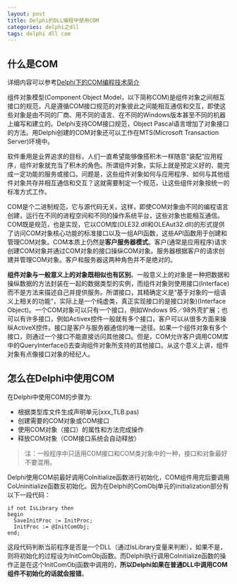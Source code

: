 ```yaml
---
layout: post
title: Delphi的DLL编程中使用COM
categories: delphi之dll 
tags: delphi dll com
---
```


## 什么是COM

详细内容可以参考[Delphi下的COM编程技术简介 ](http://blog.sina.com.cn/s/blog_4ca9ceef0100gfpc.html)

组件对象模型(Component Object Model，以下简称COM)是组件对象之间相互接口的规范，凡是遵循COM接口规范的对象彼此之间能相互通信和交互，即使这些对象是由不同的厂商、用不同的语言、在不同的Windows版本甚至不同的机器上编写和建立的。Delphi支持COM接口规范，Object Pascal语言增加了对象接口的方法。用Delphi创建的COM对象还可以工作在MTS(Microsoft Transaction Server)环境中。

软件重用是业界追求的目标，人们一直希望能够像搭积木一样随意“装配”应用程序，组件对象就充当了积木的角色。所谓组件对象，实际上就是预定义好的、能完成一定功能的服务或接口。问题是，这些组件对象如何与应用程序、如何与其他组件对象共存并相互通信和交互？这就需要制定一个规范，让这些组件对象按统一的标准方式工作。

COM是个二进制规范，它与源代码无关。这样，即使COM对象由不同的编程语言创建，运行在不同的进程空间和不同的操作系统平台，这些对象也能相互通信。COM既是规范，也是实现，它以COM库(OLE32.dll和OLEAut32.dll)的形式提供了访问COM对象核心功能的标准接口以及一组API函数，这些API函数用于创建和管理COM对象。COM本质上仍然是**客户服务器模式**。客户(通常是应用程序)请求创建COM对象并通过COM对象的接口操纵COM对象。服务器根据客户的请求创建并管理COM对象。客户和服务器这两种角色并不是绝对的。

**组件对象与一般意义上的对象既相似也有区别**。一般意义上的对象是一种把数据和操纵数据的方法封装在一起的数据类型的实例，而组件对象则使用接口(Interface)而不是方法来描述自己并提供服务。所谓接口，其精确定义是“基于对象的一组语义上相关的功能”，实际上是一个纯虚类，真正实现接口的是接口对象)(Interface Object)。一个COM对象可以只有一个接口，例如Wndows 95／98外壳扩展；也可以有许多接口，例如Activex控件一般就有多个接口，客户可以从很多方面来操纵ActiveX控件。接口是客户与服务器通信的唯一途径。如果一个组件对象有多个接口，则通过一个接口不能直接访问其他接口。但是，COM允许客户调用COM库中的QueryInterface()去查询组件对象所支持的其他接口。从这个意义上讲，组件对象有点像接口对象的经纪人。

## 怎么在Delphi中使用COM

在Delphi中使用COM的步骤为:

* 根据类型库文件生成声明单元(xxx_TLB.pas)
* 创建需要的COM对象或COM接口
* 使用COM对象（接口）的属性和方法完成操作
* 释放COM对象（COM接口系统会自动释放）

>注：一般程序中只适用COM接口和COM类对象中的一种，接口和对象最好不要混用。

Delphi使用COM前最好调用CoInitialize函数进行初始化，COM组件用完后要调用CoUninitialize函数反初始化。因为在Delphi的ComObj单元的initialization部分有以下一段代码： 

```
if not IsLibrary then 
begin 
  SaveInitProc := InitProc; 
  InitProc := @InitComObj; 
end; 
```

这段代码判断当前程序是否是一个DLL（通过IsLibrary变量来判断），如果不是，则将初始化的过程设为InitComObj函数。而Delphi执行调用CoInitialize函数的操作正是在这个InitComObj函数中调用的，**所以Delphi如果在普通DLL中调用COM组件不初始化的话就会报错**。
